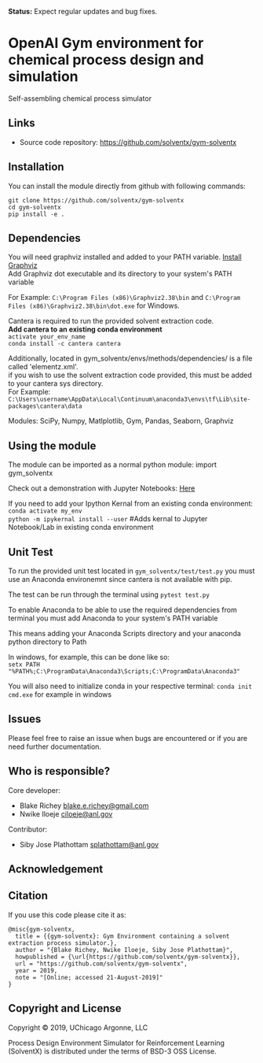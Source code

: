 
**Status:** Expect regular updates and bug fixes.
# OpenAI Gym environment for chemical process design and simulation

Self-assembling chemical process simulator

## Links
* Source code repository: https://github.com/solventx/gym-solventx

## Installation
You can install the module directly from github with following commands:
```
git clone https://github.com/solventx/gym-solventx
cd gym-solventx
pip install -e .
```

## Dependencies  
You will need graphviz installed and added to your PATH variable.
[Install Graphviz](https://graphviz.gitlab.io/download/)  
Add Graphviz dot executable and its directory to your system's PATH variable

For Example: `C:\Program Files (x86)\Graphviz2.38\bin` and 
`C:\Program Files (x86)\Graphviz2.38\bin\dot.exe` for Windows.

Cantera is required to run the provided solvent extraction code.  
**Add cantera to an existing conda environment**  
`activate your_env_name`  
`conda install -c cantera cantera`  

Additionally, located in gym_solventx/envs/methods/dependencies/ is a file called 'elementz.xml'.  
if you wish to use the solvent extraction code provided, this must be added to your cantera sys directory.  
For Example: `C:\Users\username\AppData\Local\Continuum\anaconda3\envs\tf\Lib\site-packages\cantera\data`

Modules: SciPy, Numpy, Matlplotlib, Gym, Pandas, Seaborn, Graphviz

## Using the module
The module can be imported as a normal python module: import gym_solventx

Check out a demonstration with Jupyter Notebooks: [Here](https://github.com/solventx/gym-solventx/blob/master/demo.ipynb)

If you need to add your Ipython Kernal from an existing conda environment:  
`conda activate my_env`  
`python -m ipykernal install --user` #Adds kernal to Jupyter Notebook/Lab in existing conda environment

## Unit Test
To run the provided unit test located in `gym_solventx/test/test.py` you must use an Anaconda environemnt since cantera is not available with pip.  

The test can be run through the terminal using `pytest test.py` 

To enable Anaconda to be able to use the required dependencies from terminal you must add Anaconda to your system's PATH variable

This means adding your Anaconda Scripts directory and your anaconda python directory to Path

In windows, for example, this can be done like so:  
`setx PATH "%PATH%;C:\ProgramData\Anaconda3\Scripts;C:\ProgramData\Anaconda3"`

You will also need to initialize conda in your respective terminal:
`conda init cmd.exe` for example in windows

## Issues
Please feel free to raise an issue when bugs are encountered or if you are need further documentation.

## Who is responsible?
Core developer:  
- Blake Richey blake.e.richey@gmail.com  
- Nwike Iloeje ciloeje@anl.gov  

Contributor:  
- Siby Jose Plathottam splathottam@anl.gov 

## Acknowledgement  

## Citation
If you use this code please cite it as:

```
@misc{gym-solventx,
  title = {{gym-solventx}: Gym Environment containing a solvent extraction process simulator.},
  author = "{Blake Richey, Nwike Iloeje, Siby Jose Plathottam}",
  howpublished = {\url{https://github.com/solventx/gym-solventx}},
  url = "https://github.com/solventx/gym-solventx",
  year = 2019,
  note = "[Online; accessed 21-August-2019]"
}
```

## Copyright and License  
Copyright © 2019, UChicago Argonne, LLC

Process Design Environment Simulator for Reinforcement Learning (SolventX) is distributed under the terms of BSD-3 OSS License.
